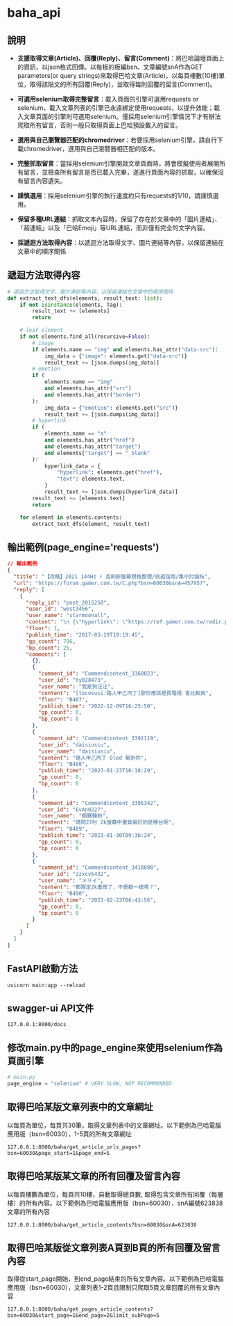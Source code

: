 # baha_api

## 說明

* **支援取得文章(Article)、回覆(Reply)、留言(Comment)**：將巴哈論壇頁面上的資訊，以json格式回傳。以每板的板編bsn、文章編號snA作為GET parameters(or query strings)來取得巴哈文章(Article)，以每頁樓數(10樓)單位，取得該貼文的所有回覆(Reply)，並取得每則回覆的留言(Comment)。

* **可選用selenium取得完整留言**：載入頁面的引擎可選用requests or selenium，載入文章列表的引擎已永遠綁定使用requests，以提升效能；載入文章頁面的引擎則可選用selenium。僅採用selenium引擎情況下才有辦法爬取所有留言，否則一般只取得頁面上巴哈預設載入的留言。

* **選用與自己瀏覽器匹配的chromedriver**：若要採用selenium引擎，請自行下載chromedriver，選用與自己瀏覽器相匹配的版本。

* **完整抓取留言**：當採用selenium引擎開啟文章頁面時，將會模擬使用者展開所有留言，並檢查所有留言是否已載入完畢，遂進行頁面內容的抓取，以確保沒有留言內容遺失。

* **謹慎選用**：採用selenium引擎的執行速度約只有requests的1/10，請謹慎選用。

* **保留多種URL連結**：抓取文本內容時，保留了存在於文章中的「圖片連結」、「超連結」以及「巴哈Emoji」等URL連結，而非僅有完全的文字內容。

* **採遞迴方法取得內容**：以遞迴方法取得文字、圖片連結等內容，以保留連結在文章中的順序關係

## 遞迴方法取得內容

```python
# 遞迴方法取得文字、圖片連結等內容，以保留連結在文章中的順序關係
def extract_text_dfs(elements, result_text: list):
    if not isinstance(elements, Tag):
        result_text += [elements]
        return

    # leaf element
    if not elements.find_all(recursive=False):
        # image
        if elements.name == "img" and elements.has_attr("data-src"):
            img_data = {"image": elements.get("data-src")}
            result_text += [json.dumps(img_data)]
        # emotion
        if (
            elements.name == "img"
            and elements.has_attr("src")
            and elements.has_attr("border")
        ):
            img_data = {"emotion": elements.get("src")}
            result_text += [json.dumps(img_data)]
        # hyperlink
        if (
            elements.name == "a"
            and elements.has_attr("href")
            and elements.has_attr("target")
            and elements["target"] == "_blank"
        ):
            hyperlink_data = {
                "hyperlink": elements.get("href"),
                "text": elements.text,
            }
            result_text += [json.dumps(hyperlink_data)]
        result_text += [elements.text]
        return

    for element in elements.contents:
        extract_text_dfs(element, result_text)
```

## 輸出範例(page_engine='requests')

```json
// 輸出範例
{
  "title": "【攻略】2021 144Hz ⬆ 高刷新螢幕規格整理/挑選指南/集中討論帖",
  "url": "https://forum.gamer.com.tw/C.php?bsn=60030&snA=457957",
  "reply": [
    {
      "reply_id": "post_2015250",
      "user_id": "west3456",
      "user_name": "starmoonall",
      "content": "\n {\"hyperlink\": \"https://ref.gamer.com.tw/redir.php?url=https%3A%2F%2Fsites.google.com%2Fview%2Ftwmonitors%2F%E9%A6%96%E9%A0%81\", \"text\": \"星河電腦螢幕資訊分享站\"} 星河電腦螢幕資訊分享站 (Google site) ⬆⬆⬆ 歡迎進入個人網站查看螢幕規格表格與相關知識 ⬆⬆⬆ (加入書籤能更方便) <   討論串切換門   > |  144Hz 螢幕討論串  |  21:9 螢幕討論串  |  4K UHD 螢幕討論串  |  2K 典型螢幕討論串  | 螢幕目前分為五大類, 144Hz  /  21:9  /  4K  /  2K   (60Hz) /  FHD  (60Hz) *想要什麼樣規格的產品, 請到對應的帖進行討論交流. ( FHD 60Hz直接發新文章問就好了 ) {\"hyperlink\": \"https://ref.gamer.com.tw/redir.php?url=https%3A%2F%2Fsites.google.com%2Fview%2Ftwmonitors%2F%E5%B9%B4%E5%BA%A6%E5%A4%A7%E8%B3%9E%2F2020%E7%B8%BD%E8%A9%95%E8%A1%A8%E4%B8%8D%E5%AE%9A%E6%9C%9F%E6%9B%B4%E6%96%B0\", \"text\": \"2020 總評表 (不定期更新)\"} 2020 總評表 (不定期更新)  <- 連結 這是網站中 最重要的頁面 , 個人對當下較出色產品進行排序的總評表, 這就很夠花時間參考研究了. 想自行研究螢幕產品, 個人還有整理這兩個基本帖,  也可參考. 【心得】挑選螢幕流程指南, 必懂基本要素整理. {\"hyperlink\": \"https://ref.gamer.com.tw/redir.php?url=https%3A%2F%2Fforum.gamer.com.tw%2FC.php%3Fbsn%3D60030%26snA%3D488050\", \"text\": \"【心得】自行研究各型號螢幕最正確評價基準&方法整理\"} 【心得】自行研究各型號螢幕最正確評價基準&方法整理 購買螢幕不確定是否可以達自己期望值， 請 到實體店面進行 實機確認 後再行購買, 或 利用 有 7天鑑賞期之網路商店 ， 7天內發現螢幕有壞點或是不適合都可以有理由退。 (有漏有錯也請在文章註明, 看到的話會更新) 新品開賣也請提醒本人做更新 , 謝謝了! 以下為個人比較印象深刻的好用網站 \n \n Display Specifications \n 螢幕規格整理權威網站(個人最常用) \n \n \n Productchart \n 利用規格篩選螢幕 - 天梯系統 \n \n \n Display LAG \n 型號+INPUT LAG輸入延遲查詢系統 \n \n \n {\"hyperlink\": \"https://ref.gamer.com.tw/redir.php?url=http%3A%2F%2Fwww.144hzmonitors.com%2Fgaming-monitor-list-120hz-144hz-165hz-200hz-240hz%2F\", \"text\": \"1\"} 1 {\"hyperlink\": \"https://ref.gamer.com.tw/redir.php?url=http%3A%2F%2Fwww.144hzmonitors.com%2Fgaming-monitor-list-120hz-144hz-165hz-200hz-240hz%2F\", \"text\": \"44hzmonitors\"} 44hzmonitors  /  {\"hyperlink\": \"https://ref.gamer.com.tw/redir.php?url=http%3A%2F%2Fwww.blurbusters.com%2Ffaq%2F120hz-monitors%2F\", \"text\": \"Blurbusters\"} Blurbusters \n 120~240hz螢幕型號清單 \n \n \n {\"hyperlink\": \"https://ref.gamer.com.tw/redir.php?url=http%3A%2F%2Fwww.144hzmonitors.com%2Flist-of-g-sync-monitors%2F\", \"text\": \"144hzmonitors\"} 144hzmonitors  /  {\"hyperlink\": \"https://ref.gamer.com.tw/redir.php?url=http%3A%2F%2Fwww.blurbusters.com%2Fgsync%2Flist-of-gsync-monitors%2F\", \"text\": \"Blurbusters\"} Blurbusters  /  {\"hyperlink\": \"https://ref.gamer.com.tw/redir.php?url=https%3A%2F%2Fen.wikipedia.org%2Fwiki%2FNvidia_G-Sync\", \"text\": \"Wiki\"} Wiki \n Gsync螢幕清單 \n \n \n TFTcentral Panel Datebase \n 市場上各種尺寸大小\"面板\"規格整理 \n \n \n Panelook \n 面板詳細規格查詢網站 \n \n \n {\"hyperlink\": \"https://ref.gamer.com.tw/redir.php?url=https%3A%2F%2Fen.wikipedia.org%2Fwiki%2FDisplayPort\", \"text\": \"Displayport\"} Displayport  /  {\"hyperlink\": \"https://ref.gamer.com.tw/redir.php?url=https%3A%2F%2Fen.wikipedia.org%2Fwiki%2FHDMI\", \"text\": \"HDMI\"} HDMI \n 輸出端子版本 對應解析度+HZ支援度查詢表格 \n \n \n {\"hyperlink\": \"https://ref.gamer.com.tw/redir.php?url=http%3A%2F%2Fbigboy2000.blogspot.tw%2F2009%2F12%2Fdiagonal-size-conversion.html\", \"text\": \"螢幕尺寸換算 (對角線尺寸簡易換算)\"} 螢幕尺寸換算 (對角線尺寸簡易換算) {\"hyperlink\": \"https://ref.gamer.com.tw/redir.php?url=http%3A%2F%2Fbigboy2000.blogspot.tw%2F2009%2F12%2Fdiagonal-size-conversion.html\", \"text\": \"by大男孩\"} by大男孩 \n 輸入螢幕尺寸算出實際寬與高 \n \n 轉載在其他網站分享, 尊重智產權, 請註明本人作品. {\"image\": \"https://truth.bahamut.com.tw/s01/201807/7e01a0ecffa1a729156cff6e6e21bf28.PNG\"} \n",
      "floor": 1,
      "publish_time": "2017-03-29T19:19:45",
      "gp_count": 706,
      "bp_count": 25,
      "comments": [
        {},
        {
          "comment_id": "Commendcontent_3360023",
          "user_id": "ty028473",
          "user_name": "我是狗汪汪",
          "content": "[tocosusi:路人甲乙丙丁]那你應該是買電視 會比較爽",
          "floor": "B487",
          "publish_time": "2022-12-09T16:25:50",
          "gp_count": 0,
          "bp_count": 0
        },
        {
          "comment_id": "Commendcontent_3392119",
          "user_id": "daisiusiu",
          "user_name": "daisiusiu",
          "content": "路人甲乙丙丁 Oled 幫到你",
          "floor": "B488",
          "publish_time": "2023-01-23T16:18:29",
          "gp_count": 0,
          "bp_count": 0
        },
        {
          "comment_id": "Commendcontent_3395342",
          "user_id": "EvAn0227",
          "user_name": "鋼鐵韓粉",
          "content": "請問27吋 2k螢幕中畫質最好的是哪台啊",
          "floor": "B489",
          "publish_time": "2023-01-30T09:36:24",
          "gp_count": 0,
          "bp_count": 0
        },
        {
          "comment_id": "Commendcontent_3410098",
          "user_id": "zzxcv5432",
          "user_name": "メリイ",
          "content": "都限定2k畫質了，不是都一樣嗎？",
          "floor": "B490",
          "publish_time": "2023-02-23T06:43:56",
          "gp_count": 0,
          "bp_count": 0
        }
      ]
    }
  ]
}
```

## FastAPI啟動方法

```console
uvicorn main:app --reload
```

## swagger-ui API文件

```url
127.0.0.1:8000/docs
```

## 修改main.py中的page_engine來使用selenium作為頁面引擎

```python
# main.py
page_engine = "selenium" # VERY SLOW, NOT RECOMMENDED
```

## 取得巴哈某版文章列表中的文章網址

以每頁為單位，每頁共30筆，取得文章列表中的文章網址。以下範例為巴哈電腦應用版（bsn=60030），1-5頁的所有文章網址

```url
127.0.0.1:8000/baha/get_article_urls_pages?bsn=60030&page_start=1&page_end=5
```

## 取得巴哈某版某文章的所有回覆及留言內容

以每頁樓數為單位，每頁共10樓，自動取得總頁數, 取得包含文章所有回覆（每層樓）的所有內容。以下範例為巴哈電腦應用版（bsn=60030），snA編號623838文章的所有內容

```url
127.0.0.1:8000/baha/get_article_contents?bsn=60030&snA=623838
```

## 取得巴哈某版從文章列表A頁到B頁的所有回覆及留言內容

取得從start_page開始，到end_page結束的所有文章內容。以下範例為巴哈電腦應用版（bsn=60030），文章列表1-2頁且限制只爬取5頁文章回覆的所有文章內容

```url
127.0.0.1:8000/baha/get_pages_article_contents?bsn=60030&start_page=1&end_page=2&limit_subPage=5
```
